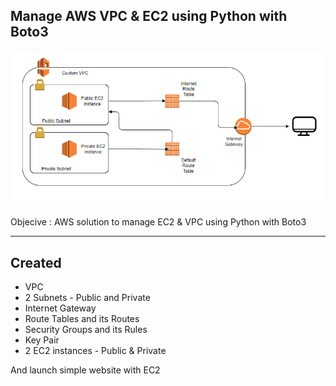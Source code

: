 ## Manage AWS VPC & EC2 using Python with Boto3

<img src="https://github.com/SidSolanki28/AWS-Project-01/blob/master/Images/Architechture.PNG">

Objecive : AWS solution to manage EC2 & VPC using Python with Boto3

---

## Created 

- VPC 
- 2 Subnets - Public and Private
- Internet Gateway
- Route Tables and its Routes
- Security Groups and its Rules 
- Key Pair
- 2 EC2 instances - Public & Private 

And launch simple website with EC2
